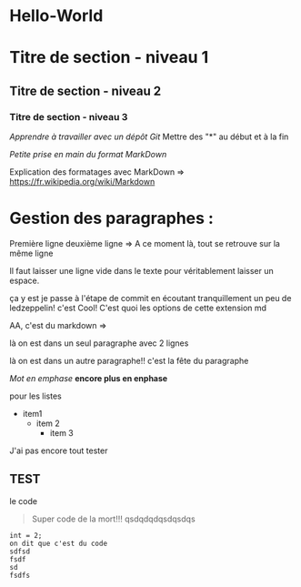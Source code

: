 # Hello-World
# Titre de section - niveau 1
## Titre de section - niveau 2
### Titre de section - niveau 3

*Apprendre à travailler avec un dépôt Git* Mettre des "*" au début et à la fin

*Petite prise en main du format MarkDown*

Explication des formatages avec MarkDown => https://fr.wikipedia.org/wiki/Markdown

# Gestion des paragraphes : 

Première ligne
deuxième ligne
=> A ce moment là, tout se retrouve sur la même ligne

Il faut laisser une ligne vide dans le texte pour véritablement laisser un espace.


ça y est je passe à l'étape de commit en écoutant tranquillement un peu de ledzeppelin!
c'est Cool!
C'est quoi les options de cette extension md

AA, c'est du markdown => 

là on est dans un seul paragraphe
avec 2 lignes

là on est dans un autre paragraphe!!
c'est la fête du paragraphe

*Mot en emphase*
**encore plus en enphase**

pour les listes
* item1
  * item 2
      * item 3


J'ai pas encore tout tester

TEST
----

le code 
> Super code de la mort!!!
> qsdqdqdqsdqsdqs

    int = 2;
    on dit que c'est du code
    sdfsd
    fsdf
    sd
    fsdfs
